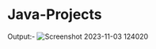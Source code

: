 # Java-Projects
Output:-
![Screenshot 2023-11-03 124020](https://github.com/dhairya8594/Java-Projects/assets/116621734/6bf70378-9c4e-4c72-bc41-05cb716d6928)
